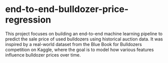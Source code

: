 # end-to-end-bulldozer-price-regression
This project focuses on building an end-to-end machine learning pipeline to predict the sale price of used bulldozers using historical auction data. It was inspired by a real-world dataset from the Blue Book for Bulldozers competition on Kaggle, where the goal is to model how various features influence bulldozer prices over time.
